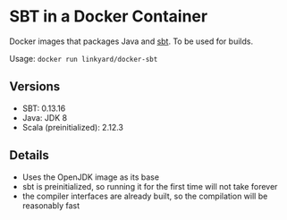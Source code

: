 SBT in a Docker Container
=========================
Docker images that packages Java and [sbt](http://www.scala-sbt.org/). To be used
for builds.

Usage: `docker run linkyard/docker-sbt`

Versions
--------
* SBT: 0.13.16
* Java: JDK 8
* Scala (preinitialized): 2.12.3

Details
-------
* Uses the OpenJDK image as its base
* sbt is preinitialized, so running it for the first time will not take forever
* the compiler interfaces are already built, so the compilation will be reasonably fast
